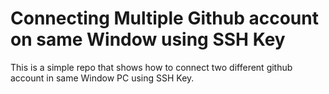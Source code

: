 # Connecting Multiple Github account on same Window using SSH Key

This is a simple repo that shows how to connect two different github account in same Window PC using SSH Key.